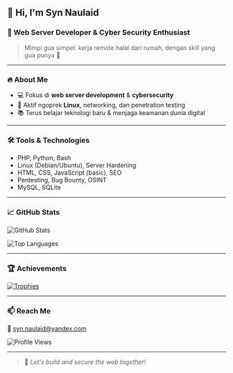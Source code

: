 ## 👋 Hi, I'm **Syn Naulaid**
### 🚀 Web Server Developer & Cyber Security Enthusiast
> Mimpi gua simpel: kerja remote halal dari rumah, dengan skill yang gua punya 🙏
---

### 🔥 About Me
- 💻 Fokus di **web server development** & **cybersecurity**
- 🐧 Aktif ngoprek **Linux**, networking, dan penetration testing
- 📚 Terus belajar teknologi baru & menjaga keamanan dunia digital

---

### 🛠️ Tools & Technologies
- PHP, Python, Bash
- Linux (Debian/Ubuntu), Server Hardening
- HTML, CSS, JavaScript (basic), SEO
- Pentesting, Bug Bounty, OSINT
- MySQL, SQLite

---

### 📈 GitHub Stats

![GitHub Stats](https://github-readme-stats.vercel.app/api?username=synnaulaid&show_icons=true&theme=radical&hide_border=true)

![Top Languages](https://github-readme-stats.vercel.app/api/top-langs/?username=synnaulaid&layout=compact&theme=tokyonight&hide_border=true)

---

### 🏆 Achievements

[![Trophies](https://github-profile-trophy.vercel.app/?username=synnaulaid&theme=onedark)](https://github.com/ryo-ma/github-profile-trophy)

---

### 📫 Reach Me
📧 [syn.naulaid@yandex.com](mailto:syn.naulaid@yandex.com)

![Profile Views](https://komarev.com/ghpvc/?username=synnaulaid&color=blue&style=flat-square)

---

> 🚀 *Let's build and secure the web together!*
